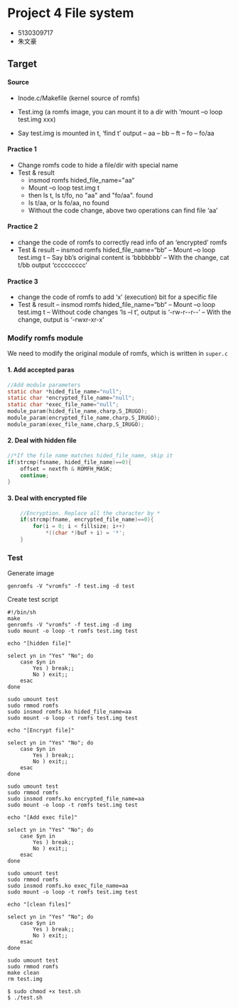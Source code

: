 # Project 4 File system

- 5130309717
- 朱文豪

## Target

#### Source

- Inode.c/Makefile (kernel source of romfs)

- Test.img (a romfs image, you can mount it to a dir with ‘mount –o loop test.img xxx)

- Say test.img is mounted in t, ‘find t’ output
	– aa
	– bb
	– ft
	– fo
	– fo/aa

#### Practice 1

-  Change romfs code to hide a file/dir with special name
- Test & result
	+ insmod romfs hided_file_name="aa“
	+ Mount –o loop test.img t
	+  then ls t, ls t/fo, no "aa" and "fo/aa". found
	+ ls t/aa, or ls fo/aa, no found
	+ Without the code change, above two operations can find file ‘aa’

#### Practice 2

+	 change the code of romfs to correctly read info of an ‘encrypted’ romfs
+  Test & result
– insmod romfs hided_file_name=“bb“
– Mount –o loop test.img t
– Say bb’s original content is ‘bbbbbbb’
– With the change, cat t/bb output ‘ccccccccc’

#### Practice 3

+ change the code of romfs to add ‘x’ (execution) bit for a specific file
+ Test & result
– insmod romfs hided_file_name=“bb“
– Mount –o loop test.img t
– Without code changes ‘ls –l t’, output is ‘-rw-r--r--’
– With the change, output is ‘-rwxr-xr-x’

### Modify romfs module

We need to modify the original module of romfs, which is written in `super.c`

#### 1. Add accepted paras

```c
//Add module parameters
static char *hided_file_name="null";
static char *encrypted_file_name="null";
static char *exec_file_name="null";
module_param(hided_file_name,charp,S_IRUGO);
module_param(encrypted_file_name,charp,S_IRUGO);
module_param(exec_file_name,charp,S_IRUGO);
```

#### 2. Deal with hidden file
```c
//*If the file name matches hided_file_name, skip it
if(strcmp(fsname, hided_file_name)==0){
	offset = nextfh & ROMFH_MASK;
	continue;
}
```
#### 3. Deal with encrypted file
```c
	//Encryption. Replace all the character by *
	if(strcmp(fname, encrypted_file_name)==0){
		for(i = 0; i < fillsize; i++)
			*((char *)buf + i) = '*';
	}
```

### Test

Generate image

```shell
genromfs -V "vromfs" -f test.img -d test
```
Create test script

```shell
#!/bin/sh
make
genromfs -V "vromfs" -f test.img -d img
sudo mount -o loop -t romfs test.img test

echo "[hidden file]"

select yn in "Yes" "No"; do
    case $yn in
        Yes ) break;;
        No ) exit;;
    esac
done

sudo umount test
sudo rmmod romfs
sudo insmod romfs.ko hided_file_name=aa
sudo mount -o loop -t romfs test.img test

echo "[Encrypt file]"

select yn in "Yes" "No"; do
    case $yn in
        Yes ) break;;
        No ) exit;;
    esac
done

sudo umount test
sudo rmmod romfs
sudo insmod romfs.ko encrypted_file_name=aa
sudo mount -o loop -t romfs test.img test

echo "[Add exec file]"

select yn in "Yes" "No"; do
    case $yn in
        Yes ) break;;
        No ) exit;;
    esac
done

sudo umount test
sudo rmmod romfs
sudo insmod romfs.ko exec_file_name=aa
sudo mount -o loop -t romfs test.img test

echo "[clean files]"

select yn in "Yes" "No"; do
    case $yn in
        Yes ) break;;
        No ) exit;;
    esac
done

sudo umount test
sudo rmmod romfs
make clean
rm test.img

```

```shell
$ sudo chmod +x test.sh
$ ./test.sh
```
